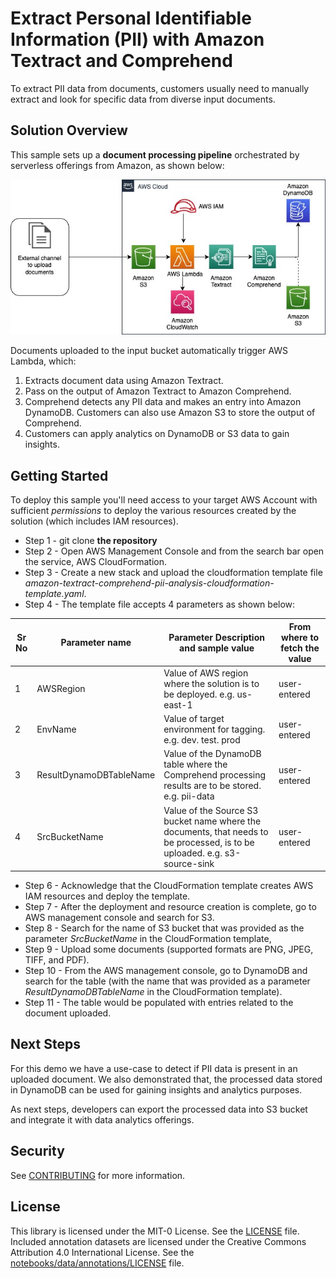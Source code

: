 # Extract Personal Identifiable Information (PII) with Amazon Textract and Comprehend

To extract PII data from documents, customers usually need to manually extract and look for specific data from diverse input documents.

## Solution Overview

This sample sets up a **document processing pipeline** orchestrated by serverless offerings from Amazon, as shown below:

![](img/architecture_overview.jpg "Architecture overview diagram")

Documents uploaded to the input bucket automatically trigger AWS Lambda, which:

1. Extracts document data using Amazon Textract.
2. Pass on the output of Amazon Textract to Amazon Comprehend.
3. Comprehend detects any PII data and makes an entry into Amazon DynamoDB. Customers can also use Amazon S3 to store the output of Comprehend.
4. Customers can apply analytics on DynamoDB or S3 data to gain insights.

## Getting Started

To deploy this sample you'll need access to your target AWS Account with sufficient *permissions* to deploy the various resources created by the solution (which includes IAM resources).

- Step 1 - git clone **the repository**
- Step 2 - Open AWS Management Console and from the search bar open the service, AWS CloudFormation.
- Step 3 - Create a new stack and upload the cloudformation template file *amazon-textract-comprehend-pii-analysis-cloudformation-template.yaml*. 
- Step 4 - The template file accepts 4 parameters as shown below:

| Sr No | Parameter name         | Parameter Description and sample value                                                                                                         | From where to fetch the value | 
| ------ |------------------------|------------------------------------------------------------------------------------------------------------------------------------------------|-------------------------------|
| 1 | AWSRegion              | Value of AWS region where the solution is to be deployed. e.g. us-east-1                                                                       | user-entered                          |
| 2	| EnvName                | Value of target environment for tagging. e.g. dev. test. prod                                                                                  | user-entered                          |
| 3	| ResultDynamoDBTableName       | Value of the DynamoDB table where the Comprehend processing results are to be stored. e.g. pii-data                                            | user-entered                          |
| 4	| SrcBucketName | Value of the Source S3 bucket name where the documents, that needs to be processed, is to be uploaded. e.g. s3-source-sink                     | user-entered                  |

- Step 6 - Acknowledge that the CloudFormation template creates AWS IAM resources and deploy the template.
- Step 7 - After the deployment and resource creation is complete, go to AWS management console and search for S3. 
- Step 8 - Search for the name of S3 bucket that was provided as the parameter *SrcBucketName* in the CloudFormation template,
- Step 9 - Upload some documents (supported formats are PNG, JPEG, TIFF, and PDF).
- Step 10 - From the AWS management console, go to DynamoDB and search for the table (with the name that was provided as a parameter *ResultDynamoDBTableName* in the CloudFormation template).
- Step 11 - The table would be populated with entries related to the document uploaded.

## Next Steps

For this demo we have a use-case to detect if PII data is present in an uploaded document. We also demonstrated that, the processed data stored in 
DynamoDB can be used for gaining insights and analytics purposes.

As next steps, developers can export the processed data into S3 bucket and integrate it with data analytics offerings.

## Security

See [CONTRIBUTING](CONTRIBUTING.md#security-issue-notifications) for more information.

## License

This library is licensed under the MIT-0 License. See the [LICENSE](LICENSE) file. Included annotation datasets are licensed under the Creative Commons Attribution 4.0 International License. See the [notebooks/data/annotations/LICENSE](notebooks/data/annotations/LICENSE) file.
